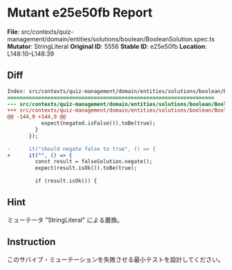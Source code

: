 # Mutant e25e50fb Report

**File**: src/contexts/quiz-management/domain/entities/solutions/boolean/BooleanSolution.spec.ts
**Mutator**: StringLiteral
**Original ID**: 5556
**Stable ID**: e25e50fb
**Location**: L148:10–L148:39

## Diff

```diff
Index: src/contexts/quiz-management/domain/entities/solutions/boolean/BooleanSolution.spec.ts
===================================================================
--- src/contexts/quiz-management/domain/entities/solutions/boolean/BooleanSolution.spec.ts	original
+++ src/contexts/quiz-management/domain/entities/solutions/boolean/BooleanSolution.spec.ts	mutated #5556
@@ -144,9 +144,9 @@
           expect(negated.isFalse()).toBe(true);
         }
       });
 
-      it("should negate false to true", () => {
+      it("", () => {
         const result = falseSolution.negate();
         expect(result.isOk()).toBe(true);
 
         if (result.isOk()) {
```

## Hint

ミューテータ "StringLiteral" による置換。

## Instruction

このサバイブ・ミューテーションを失敗させる最小テストを設計してください。
